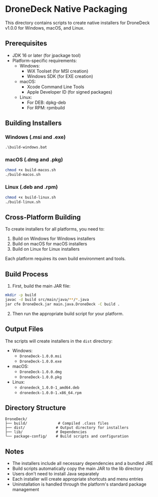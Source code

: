 # DroneDeck Native Packaging

This directory contains scripts to create native installers for DroneDeck v1.0.0 for Windows, macOS, and Linux.

## Prerequisites

- JDK 16 or later (for jpackage tool)
- Platform-specific requirements:
  - Windows:
    - WiX Toolset (for MSI creation)
    - Windows SDK (for EXE creation)
  - macOS:
    - Xcode Command Line Tools
    - Apple Developer ID (for signed packages)
  - Linux:
    - For DEB: dpkg-deb
    - For RPM: rpmbuild

## Building Installers

### Windows (.msi and .exe)
```batch
.\build-windows.bat
```

### macOS (.dmg and .pkg)
```bash
chmod +x build-macos.sh
./build-macos.sh
```

### Linux (.deb and .rpm)
```bash
chmod +x build-linux.sh
./build-linux.sh
```

## Cross-Platform Building

To create installers for all platforms, you need to:

1. Build on Windows for Windows installers
2. Build on macOS for macOS installers
3. Build on Linux for Linux installers

Each platform requires its own build environment and tools.

## Build Process

1. First, build the main JAR file:
```bash
mkdir -p build
javac -d build src/main/java/**/*.java
jar cfe DroneDeck.jar main.java.DroneDeck -C build .
```

2. Then run the appropriate build script for your platform.

## Output Files

The scripts will create installers in the `dist` directory:

- Windows:
  - `DroneDeck-1.0.0.msi`
  - `DroneDeck-1.0.0.exe`
- macOS:
  - `DroneDeck-1.0.0.dmg`
  - `DroneDeck-1.0.0.pkg`
- Linux:
  - `dronedeck_1.0.0-1_amd64.deb`
  - `dronedeck-1.0.0-1.x86_64.rpm`

## Directory Structure

```
DroneDeck/
├── build/              # Compiled .class files
├── dist/              # Output directory for installers
├── lib/               # Dependencies
└── package-config/    # Build scripts and configuration
```

## Notes

- The installers include all necessary dependencies and a bundled JRE
- Build scripts automatically copy the main JAR to the lib directory
- Users don't need to install Java separately
- Each installer will create appropriate shortcuts and menu entries
- Uninstallation is handled through the platform's standard package management
